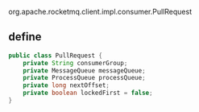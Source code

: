org.apache.rocketmq.client.impl.consumer.PullRequest

## define
```java
public class PullRequest {
    private String consumerGroup;
    private MessageQueue messageQueue;
    private ProcessQueue processQueue;
    private long nextOffset;
    private boolean lockedFirst = false;
}    
```